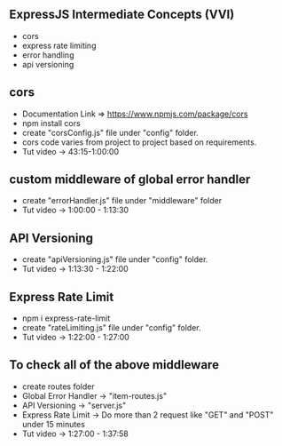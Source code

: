 ## ExpressJS Intermediate Concepts (VVI)
- cors
- express rate limiting
- error handling
- api versioning

## cors 
- Documentation Link => https://www.npmjs.com/package/cors
- npm install cors
- create "corsConfig.js" file under "config" folder.
- cors code varies from project to project based on requirements.
- Tut video -> 43:15-1:00:00

## custom middleware of global error handler
- create "errorHandler.js" file under "middleware" folder
- Tut video -> 1:00:00 - 1:13:30

## API Versioning
- create "apiVersioning.js" file under "config" folder.
- Tut video -> 1:13:30 - 1:22:00

## Express Rate Limit
- npm i express-rate-limit
- create "rateLimiting.js" file under "config" folder.
- Tut video -> 1:22:00 - 1:27:00

## To check all of the above middleware
- create routes folder
- Global Error Handler -> "item-routes.js"
- API Versioning -> "server.js"
- Express Rate Limit -> Do more than 2 request like "GET" and "POST" under 15 minutes
- Tut video -> 1:27:00 - 1:37:58